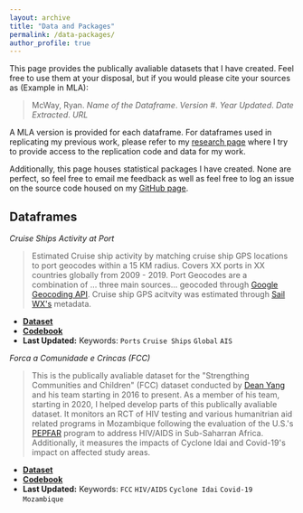 ```yaml
---
layout: archive
title: "Data and Packages"
permalink: /data-packages/
author_profile: true
---
```

This page provides the publically avaliable datasets that I have created. Feel free to use them at your disposal, but if you would please cite your sources as (Example in MLA):

> McWay, Ryan. *Name of the Dataframe*. *Version #*. *Year Updated*. *Date Extracted*. *URL*

A MLA version is provided for each dataframe. For dataframes used in replicating my previous work, please refer to my [research page](/research/) where I try to provide access to the replication code and data for my work.

Additionally, this page houses statistical packages I have created. None are perfect, so feel free to email me feedback as well as feel free to log an issue on the source code housed on my [GitHub page](https://github.com/mcwayrm).

<!--Include Title, Data updated, Version, Quick description, link to sources to create dataframe, link to access dataframe, Codebook or Metadata as neccessary. An MLA citation is provided for each package if you ever feel you need to cite them. -->

Dataframes
------
*Cruise Ships Activity at Port*

  > Estimated Cruise ship activity by matching cruise ship GPS locations to port geocodes within a 15 KM radius. Covers XX ports in XX countries globally from 2009 - 2019. Port Geocodes are a combination of ... three main sources... geocoded through [Google Geocoding API](https://developers.google.com/maps/documentation/geocoding/overview). Cruise ship GPS acitvity was estimated through [Sail WX's](https://www.sailwx.info/shiptrack/) metadata.
  * **[Dataset]()**
  * **[Codebook]()** 
  * **Last Updated:**
Keywords: `Ports` `Cruise Ships` `Global` `AIS`
 
*Forca a Comunidade e Crincas (FCC)*
 
  > This is the publically avaliable dataset for the "Strengthing Communities and Children" (FCC) dataset conducted by [Dean Yang](https://sites.lsa.umich.edu/deanyang/) and his team starting in 2016 to present. As a member of his team, starting in 2020, I helped develop parts of this publically avaliable dataset. It monitors an RCT of HIV testing and various humanitrian aid related programs in Mozambique following the evaluation of the U.S.'s [PEPFAR](https://www.hiv.gov/federal-response/pepfar-global-aids/pepfar) program to address HIV/AIDS in Sub-Saharran Africa. Additionally, it measures the impacts of Cyclone Idai and Covid-19's impact on affected study areas.
  * **[Dataset]()**
  * **[Codebook]()** 
  * **Last Updated:**
Keywords: `FCC` `HIV/AIDS` `Cyclone Idai` `Covid-19` `Mozambique`

<!-- Statistical Packages
------
- Stata package for lee bounds
- R package for lee bounds -->
 
